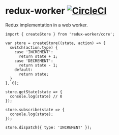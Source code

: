 # redux-worker [![CircleCI](https://circleci.com/gh/deebloo/redux-worker.svg?style=svg)](https://circleci.com/gh/deebloo/redux-worker)

Redux implementation in a web worker.

```TS
import { createStore } from 'redux-worker/core';

var store = createStore((state, action) => {
  switch(action.type) {
    case 'INCREMENT':
      return state + 1;
    case 'DECREMENT':
      return state - 1;
    default:
      return state;
  }
}, 0);

store.getState(state => {
  console.log(state) // 0
});

store.subscribe(state => {
  console.log(state);
});

store.dispatch({ type: 'INCREMENT' });
```
